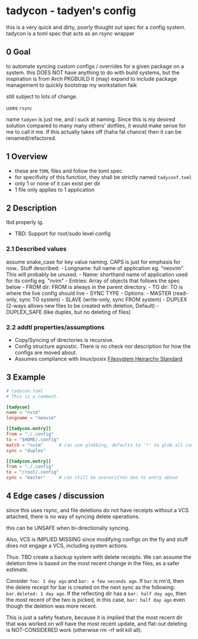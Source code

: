 # tadycon - tadyen's config
this is a very quick and dirty, poorly thought out spec for a config system.
tadycon is a toml spec that acts as an rsync wrapper

## 0 Goal
to automate syncing custom configs / overrides for a given package on a system.
this DOES NOT have anything to do with build systems, but the inspiration is from Arch PKGBUILD
it (may) expand to include package management to quickly bootstrap my workstation faik

still subject to lots of change.

uses `rsync`

name `tadyen` is just me, and i suck at naming. Since this is my desired solution compared to many many others' dotfiles, 
it would make sense for me to call it me. If this actually takes off (haha fat chance) then it can be renamed/refactored.

## 1 Overview
- these are `TOML` files and follow the toml spec
- for specifivity of this function, they shall be strictly named `tadyconf.toml`
- only 1 or none of it can exist per dir
- 1 file only applies to 1 application

## 2 Description

tbd properly ig.
- TBD: Support for root/sudo level config

### 2.1 Described values
assume snake_case for key value naming. CAPS is just for emphasis for now..
Stuff described:
    - Longname: full name of application eg. "neovim". This will probably be unused.
    - Name: shorthand name of application used for its config eg. "nvim"
    - Entries: Array of objects that follows the spec below
        - FROM dir: FROM is always in the parent directory. 
        - TO dir: TO is where the live config should live
        - SYNC TYPE
            - Options: 
                - MASTER (read-only, sync TO system)
                - SLAVE (write-only, sync FROM system)
                - DUPLEX (2-ways allows new files to be created with deletion, Default)
                - DUPLEX_SAFE (like duplex, but no deleting of files)

### 2.2 addtl properties/assumptions
- Copy/Syncing of directories is recursive.
- Config structure agnostic. There is no check nor description for how the configs are moved about.
- Assumes compliance with linux/posix [Filesystem Heirarchy Standard](https://refspecs.linuxfoundation.org/FHS_3.0/fhs/index.html)


## 3 Example

``` toml
# tadycon.toml
# This is a comment.

[tadycon]
name = "nvim"
longname = "neovim"

[[tadycon.entry]]
from = "./.config"
to = "$HOME/.config"
match = "nvim"      # can use globbing, defaults to '*' to glob all contents in <from>
sync = "duplex"

[[tadycon.entry]]
from = "./.config"
to = "/root/.config"
sync = "master"     # can still be overwritten due to entry above

```

## 4 Edge cases / discussion
since this uses rsync, and file deletions do not have receipts without a VCS attached, there is no way of syncing delete operations.

this can be UNSAFE when bi-directionally syncing.

Also, VCS is IMPLIED MISSING since modifying configs on the fly and stuff does not engage a VCS, including system actions.

Thus: TBD create a backup system with delete receipts. We can assume the deletion time is based on the most recent change in the files, as a safer estimate.

Consider `foo: 1 day ago` and `bar: a few seconds ago`. If `bar` is rm'd, then the delete receipt for bar is created on the next sync as the following: 
`bar.deleted: 1 day ago`. If the reflecting dir has a `bar: half day ago`, then the most recent of the two is picked, in this case, `bar: half day ago` even though the deletion was more recent.

This is just a safety feature, because it is implied that the most recent dir that was worked on will have the most recent update, and flat-out deleting is NOT-CONSIDERED work (otherwise rm -rf will kill all).


